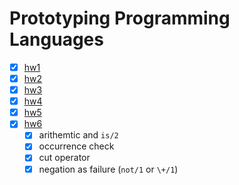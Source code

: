 # Prototyping Programming Languages

- [X] [hw1][func]
- [X] [hw2][func]
- [X] [hw3][pm]
- [X] [hw4][oo]
- [X] [hw5][oo]
- [X] [hw6][log]
    + [X] arithemtic and `is/2`
    + [X] occurrence check
    + [X] cut operator
    + [X] negation as failure (`not/1` or `\+/1`)

[func]: http://pyrocat101.github.io/ucla-cs237/func/index.html
[pm]: http://pyrocat101.github.io/ucla-cs237/pm/index.html
[oo]: http://pyrocat101.github.io/ucla-cs237/oo/index.html
[log]: http://pyrocat101.github.io/ucla-cs237/log/index.html
